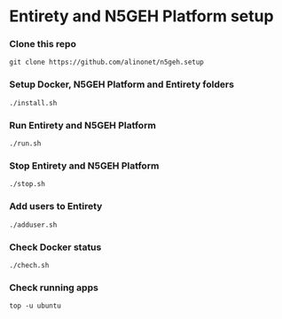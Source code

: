 # Entirety and N5GEH Platform setup

### Clone this repo
``git clone https://github.com/alinonet/n5geh.setup``

### Setup Docker, N5GEH Platform and Entirety folders
``./install.sh``

### Run Entirety and N5GEH Platform
``./run.sh``

### Stop Entirety and N5GEH Platform
``./stop.sh``

### Add users to Entirety
``./adduser.sh``

### Check Docker status
``./chech.sh``

### Check running apps
``top -u ubuntu``
